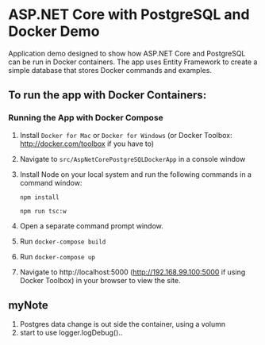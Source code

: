 # ASP.NET Core with PostgreSQL and Docker Demo

Application demo designed to show how ASP.NET Core and PostgreSQL can be run in Docker containers. 
The app uses Entity Framework to create a simple database that stores Docker commands and examples.

## To run the app with Docker Containers:

### Running the App with Docker Compose

1. Install `Docker for Mac` or `Docker for Windows` (or Docker Toolbox: http://docker.com/toolbox if you have to)

1. Navigate to `src/AspNetCorePostgreSQLDockerApp` in a console window

1. Install Node on your local system and run the following commands in a command window:

    `npm install`

    `npm run tsc:w`

1. Open a separate command prompt window.

3. Run `docker-compose build`

4. Run `docker-compose up`

1. Navigate to http://localhost:5000 (http://192.168.99.100:5000 if using Docker Toolbox) in your browser to view the site.


## myNote

1. Postgres data change is out side the container, using a volumn
2. start to use logger.logDebug()..